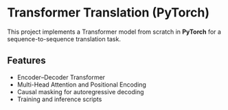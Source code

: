 # Transformer Translation (PyTorch)

This project implements a Transformer model from scratch in **PyTorch** for a sequence-to-sequence translation task.  

## Features
- Encoder–Decoder Transformer
- Multi-Head Attention and Positional Encoding
- Causal masking for autoregressive decoding
- Training and inference scripts

